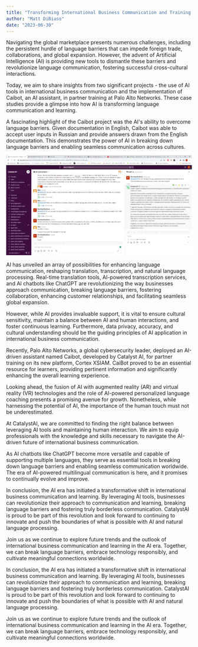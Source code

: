 ```yaml
---
title: "Transforming International Business Communication and Training with AI: The Success of Caibot"
author: "Matt DiBiaso"
date: "2023-06-30"
---
```


Navigating the global marketplace presents numerous challenges, including the persistent hurdle of language barriers that can impede foreign trade, collaborations, and global expansion. However, the advent of Artificial Intelligence (AI) is providing new tools to dismantle these barriers and revolutionize language communication, fostering successful cross-cultural interactions.

Today, we aim to share insights from two significant projects - the use of AI tools in international business communication and the implementation of Caibot, an AI assistant, in partner training at Palo Alto Networks. These case studies provide a glimpse into how AI is transforming language communication and learning.

A fascinating highlight of the Caibot project was the AI's ability to overcome language barriers. Given documentation in English, Caibot was able to accept user inputs in Russian and provide answers drawn from the English documentation. This demonstrates the power of AI in breaking down language barriers and enabling seamless communication across cultures.

![Caibot](https://raw.githubusercontent.com/Bourn3Dynsty/catalystai_blog/main/content/docs/image%20(11).png)

AI has unveiled an array of possibilities for enhancing language communication, reshaping translation, transcription, and natural language processing. Real-time translation tools, AI-powered transcription services, and AI chatbots like ChatGPT are revolutionizing the way businesses approach communication, breaking language barriers, fostering collaboration, enhancing customer relationships, and facilitating seamless global expansion.

However, while AI provides invaluable support, it is vital to ensure cultural sensitivity, maintain a balance between AI and human interactions, and foster continuous learning. Furthermore, data privacy, accuracy, and cultural understanding should be the guiding principles of AI application in international business communication.

Recently, Palo Alto Networks, a global cybersecurity leader, deployed an AI-driven assistant named Caibot, developed by Catalyst AI, for partner training on its new platform, Cortex XSIAM. CaiBot proved to be an essential resource for learners, providing pertinent information and significantly enhancing the overall learning experience.

Looking ahead, the fusion of AI with augmented reality (AR) and virtual reality (VR) technologies and the role of AI-powered personalized language coaching presents a promising avenue for growth. Nonetheless, while harnessing the potential of AI, the importance of the human touch must not be underestimated.

At CatalystAI, we are committed to finding the right balance between leveraging AI tools and maintaining human interaction. We aim to equip professionals with the knowledge and skills necessary to navigate the AI-driven future of international business communication.

As AI chatbots like ChatGPT become more versatile and capable of supporting multiple languages, they serve as essential tools in breaking down language barriers and enabling seamless communication worldwide. The era of AI-powered multilingual communication is here, and it promises to continually evolve and improve.

In conclusion, the AI era has initiated a transformative shift in international business communication and learning. By leveraging AI tools, businesses can revolutionize their approach to communication and learning, breaking language barriers and fostering truly borderless communication. CatalystAI is proud to be part of this revolution and look forward to continuing to innovate and push the boundaries of what is possible with AI and natural language processing.

Join us as we continue to explore future trends and the outlook of international business communication and learning in the AI era. Together, we can break language barriers, embrace technology responsibly, and cultivate meaningful connections worldwide.


In conclusion, the AI era has initiated a transformative shift in international business communication and learning. By leveraging AI tools, businesses can revolutionize their approach to communication and learning, breaking language barriers and fostering truly borderless communication. CatalystAI is proud to be part of this revolution and look forward to continuing to innovate and push the boundaries of what is possible with AI and natural language processing.

Join us as we continue to explore future trends and the outlook of international business communication and learning in the AI era. Together, we can break language barriers, embrace technology responsibly, and cultivate meaningful connections worldwide.

